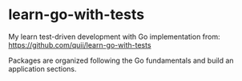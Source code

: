 # learn-go-with-tests

My learn test-driven development with Go implementation from:
https://github.com/quii/learn-go-with-tests

Packages are organized following the Go fundamentals and build an application sections.
